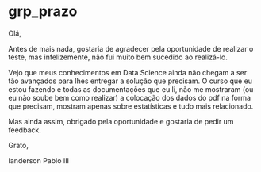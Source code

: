 # grp_prazo

Olá, 

Antes de mais nada, gostaria de agradecer pela oportunidade de realizar o teste, mas infelizemente, não fui muito bem sucedido ao realizá-lo.

Vejo que meus conhecimentos em Data Science ainda não chegam a ser tão avançados para lhes entregar a solução que precisam.
O curso que eu estou fazendo e todas as documentações que eu li, não me mostraram (ou eu não soube bem como realizar) a colocação dos dados do pdf na forma que precisam, mostram apenas sobre estatísticas e tudo mais relacionado.

Mas ainda assim, obrigado pela oportunidade e gostaria de pedir um feedback.

Grato,

Ianderson Pablo III

